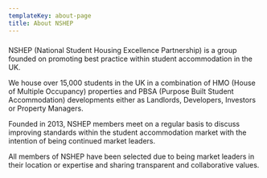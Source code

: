 ```yaml
---
templateKey: about-page
title: About NSHEP
---
```

###
NSHEP (National Student Housing Excellence Partnership) is a group founded on promoting best practice within student accommodation in the UK.

We house over 15,000 students in the UK in a combination of HMO (House of Multiple Occupancy) properties and PBSA (Purpose Built Student Accommodation) developments either as Landlords, Developers, Investors or Property Managers.

Founded in 2013, NSHEP members meet on a regular basis to discuss improving standards within the student accommodation market with the intention of being continued market leaders.

All members of NSHEP have been selected due to being market leaders in their location or expertise and sharing transparent and collaborative values.
